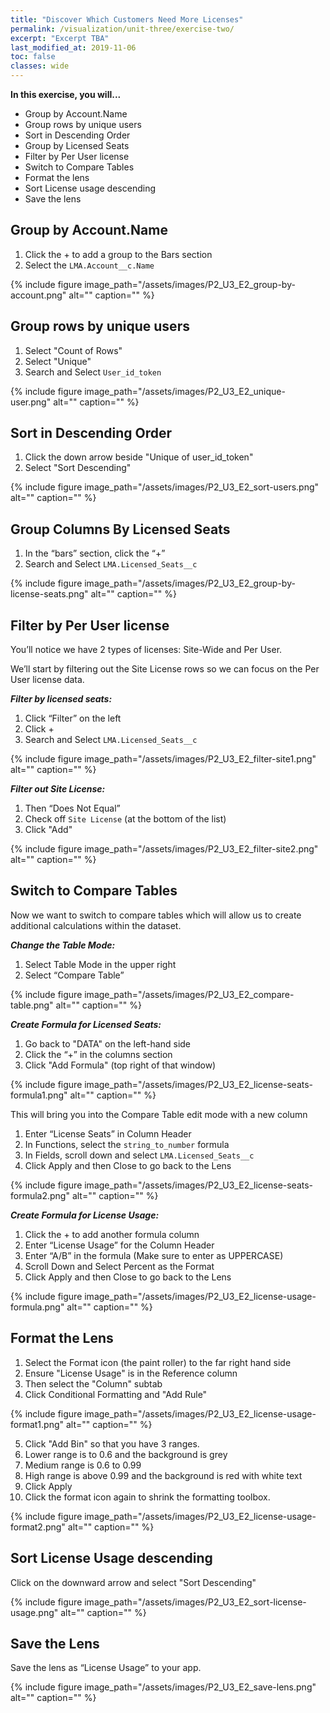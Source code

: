 ```yaml
---
title: "Discover Which Customers Need More Licenses"
permalink: /visualization/unit-three/exercise-two/
excerpt: "Excerpt TBA"
last_modified_at: 2019-11-06
toc: false
classes: wide
---
```



**In this exercise, you will...**

* Group by Account.Name
* Group rows by unique users 
* Sort in Descending Order 
* Group by Licensed Seats
* Filter by Per User license 
* Switch to Compare Tables
* Format the lens
* Sort License usage descending
* Save the lens



<!-- -------------------- TASK BOUNDARY -------------------- -->


## Group by Account.Name

1. Click the + to add a group to the Bars section
2. Select the ```LMA.Account__c.Name```


{% include figure image_path="/assets/images/P2_U3_E2_group-by-account.png" alt="" caption="" %}

<!-- -------------------- TASK BOUNDARY -------------------- -->

## Group rows by unique users

1. Select "Count of Rows" 
2. Select "Unique" 
3. Search and Select ```User_id_token```


{% include figure image_path="/assets/images/P2_U3_E2_unique-user.png" alt="" caption="" %}

<!-- -------------------- TASK BOUNDARY -------------------- -->

## Sort in Descending Order 

1. Click the down arrow beside "Unique of user_id_token"
2. Select "Sort Descending"

{% include figure image_path="/assets/images/P2_U3_E2_sort-users.png" alt="" caption="" %}

<!-- -------------------- TASK BOUNDARY -------------------- -->

## Group Columns By Licensed Seats 

1. In the “bars” section, click the “+”
2. Search and Select ```LMA.Licensed_Seats__c``` 

{% include figure image_path="/assets/images/P2_U3_E2_group-by-license-seats.png" alt="" caption="" %}

<!-- -------------------- TASK BOUNDARY -------------------- -->

## Filter by Per User license 

You’ll notice we have 2 types of licenses: Site-Wide and Per User.

We’ll start by filtering out the Site License rows so we can focus on the Per User license data. 

***Filter by licensed seats:***

1. Click “Filter” on the left 
2. Click + 
3. Search and Select ```LMA.Licensed_Seats__c``` 


{% include figure image_path="/assets/images/P2_U3_E2_filter-site1.png" alt="" caption="" %}

***Filter out Site License:***

1. Then “Does Not Equal” 
2. Check off ```Site License``` (at the bottom of the list)
3. Click "Add"


{% include figure image_path="/assets/images/P2_U3_E2_filter-site2.png" alt="" caption="" %}

<!-- -------------------- TASK BOUNDARY -------------------- -->

## Switch to Compare Tables 

Now we want to switch to compare tables which will allow us to create additional calculations within the dataset. 

***Change the Table Mode:***

1. Select Table Mode in the upper right 
2. Select “Compare Table” 

{% include figure image_path="/assets/images/P2_U3_E2_compare-table.png" alt="" caption="" %}

***Create Formula for Licensed Seats:***

1. Go back to "DATA" on the left-hand side 
2. Click the “+” in the columns section 
3. Click "Add Formula" (top right of that window)

{% include figure image_path="/assets/images/P2_U3_E2_license-seats-formula1.png" alt="" caption="" %}

This will bring you into the Compare Table edit mode with a new column

1. Enter “License Seats” in Column Header
2. In Functions, select the ```string_to_number``` formula 
3. In Fields, scroll down and select ```LMA.Licensed_Seats__c```
4. Click Apply and then Close to go back to the Lens

{% include figure image_path="/assets/images/P2_U3_E2_license-seats-formula2.png" alt="" caption="" %}

***Create Formula for License Usage:***

1. Click the + to add another formula column
2. Enter “License Usage” for the Column Header
3. Enter “A/B” in the formula 
(Make sure to enter as UPPERCASE)
4. Scroll Down  and Select Percent as the Format
5. Click Apply and then Close to go back to the Lens

{% include figure image_path="/assets/images/P2_U3_E2_license-usage-formula.png" alt="" caption="" %}


<!-- -------------------- TASK BOUNDARY -------------------- -->

## Format the Lens

1. Select the Format icon (the paint roller) to the far right hand side
2. Ensure "License Usage" is in the Reference column
3. Then select the "Column" subtab 
4. Click Conditional Formatting and "Add Rule" 


{% include figure image_path="/assets/images/P2_U3_E2_license-usage-format1.png" alt="" caption="" %}

5. Click "Add Bin" so that you have 3 ranges.
6. Lower range is to 0.6 and the background is grey
7. Medium range is 0.6 to 0.99
8. High range is above 0.99 and the background is red with white text
9. Click Apply
10. Click the format icon again to shrink the formatting toolbox.


{% include figure image_path="/assets/images/P2_U3_E2_license-usage-format2.png" alt="" caption="" %}


<!-- -------------------- TASK BOUNDARY -------------------- -->


## Sort License Usage descending
 
Click on the downward arrow and select "Sort Descending" 


{% include figure image_path="/assets/images/P2_U3_E2_sort-license-usage.png" alt="" caption="" %}

<!-- -------------------- TASK BOUNDARY -------------------- -->


## Save the Lens
 
Save the lens as “License Usage” to your app. 

{% include figure image_path="/assets/images/P2_U3_E2_save-lens.png" alt="" caption="" %}